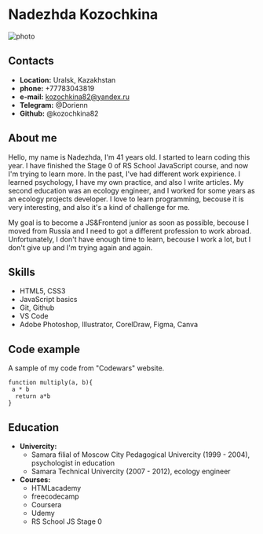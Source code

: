 # Nadezhda Kozochkina

![photo](https://i.postimg.cc/k4zzPkTD/Screenshot-32.png "My photo")

## Contacts
* **Location:** Uralsk, Kazakhstan
* **phone:** +77783043819 
* **e-mail:** kozochkina82@yandex.ru
* **Telegram:** @Dorienn
* **Github:** @kozochkina82

## About me
Hello, my name is Nadezhda, I'm 41 years old.
I started to learn coding this year. I have finished the Stage 0 of RS School JavaScript course, and now I'm trying to learn more.
In the past, I've had different work expirience. I learned psychology, I have my own practice, and also I write articles. My second education was an ecology engineer, and I worked for some years as an ecology projects developer.
I love to learn programming, becouse it is very interesting, and also it's a kind of challenge for me. 

My goal is to become a JS&Frontend junior as soon as possible, becouse I moved from Russia and I need to got a different profession to work abroad. 
Unfortunately, I don't have enough time to learn, becouse I work a lot, but I don't give up and I'm trying again and again.

## Skills 
* HTML5, CSS3
* JavaScript basics
* Git, Github
* VS Code
* Adobe Photoshop, Illustrator, CorelDraw, Figma, Canva

## Code example
A sample of my code from "Codewars" website.
```
function multiply(a, b){
 a * b
  return a*b
}
```
## Education
* **Univercity:** 
  + Samara filial of Moscow City Pedagogical Univercity (1999 - 2004), psychologist in education
  + Samara Technical Univercity (2007 - 2012), ecology engineer
* **Courses:**
  + HTMLacademy
  + freecodecamp
  + Coursera
  + Udemy
  + RS School JS Stage 0
